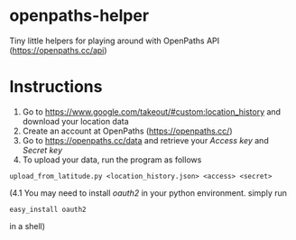 openpaths-helper
================

Tiny little helpers for playing around with OpenPaths API (https://openpaths.cc/api)

Instructions
============

1. Go to https://www.google.com/takeout/#custom:location_history and download your location data
2. Create an account at OpenPaths (https://openpaths.cc/)
3. Go to https://openpaths.cc/data and retrieve your *Access key* and *Secret key*
4. To upload your data, run the program as follows
```
upload_from_latitude.py <location_history.json> <access> <secret>
```

(4.1 You may need to install *oauth2* in your python environment. simply run
```
easy_install oauth2
```
in a shell)